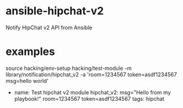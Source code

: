 ansible-hipchat-v2
==================

Notify HipChat v2 API from Ansible


examples
========
source hacking/env-setup
hacking/test-module -m library/notification/hipchat_v2 -a 'room=1234567 token=asdf1234567 msg=hello world'

- name: Test hipchat v2 module
  hipchat_v2:
    msg="Hello from my playbook!"
    room=1234567
    token=asdf1234567
  tags: hipchat
